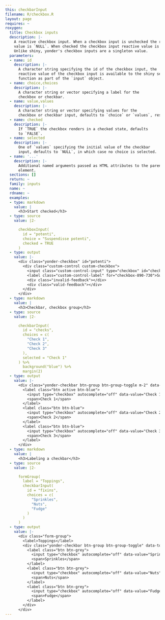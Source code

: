```yaml
---
this: checkbarInput
filename: R/checkbox.R
layout: page
requires: ~
roxygen:
  title: Checkbox inputs
  description: |-
    A reactive checkbox input. When a checkbox input is unchecked the reactive
    value is `NULL`. When checked the checkbox input reactive value is `value`.
    Unlike shiny, yonder's checkbox inputs are a singleton value.
  parameters:
  - name: id
    description: |-
      A character string specifying the id of the checkbox input, the
      reactive value of the checkbox input is available to the shiny server
      function as part of the `input` object.
  - name: choice,choices
    description: |-
      A character string or vector specifying a label for the
      checkbox or checkbar.
  - name: value,values
    description: |-
      A character string or vector specifying values for the
      checkbox or checkbar input, defaults to `choice` or `values`, respectively.
  - name: checked
    description: |-
      If `TRUE` the checkbox renders in a checked state, defaults
      to `FALSE`.
  - name: selected
    description: |-
      One of `values` specifying the initial value of the checkbar
      input, defaults to `NULL`, in which case no choice is selected.
  - name: '...'
    description: |-
      Additional named arguments passed as HTML attributes to the parent
      element.
  sections: []
  return: ~
  family: inputs
  name: ~
  rdname: ~
  examples:
  - type: markdown
    value: |
      <h3>Start checked</h3>
  - type: source
    value: |2-

      checkboxInput(
        id = "potenti",
        choice = "Suspendisse potenti",
        checked = TRUE
      )
  - type: output
    value: |-
      <div class="yonder-checkbox" id="potenti">
        <div class="custom-control custom-checkbox">
          <input class="custom-control-input" type="checkbox" id="checkbox-890-730" data-value="Suspendisse potenti" checked/>
          <label class="custom-control-label" for="checkbox-890-730">Suspendisse potenti</label>
          <div class="invalid-feedback"></div>
          <div class="valid-feedback"></div>
        </div>
      </div>
  - type: markdown
    value: |
      <h3>Checkbar, checkbox group</h3>
  - type: source
    value: |2-

      checkbarInput(
        id = "checks",
        choices = c(
          "Check 1",
          "Check 2",
          "Check 3"
        ),
        selected = "Check 1"
      ) %>%
        background("blue") %>%
        margin(2)
  - type: output
    value: |-
      <div class="yonder-checkbar btn-group btn-group-toggle m-2" data-toggle="buttons" id="checks">
        <label class="btn active btn-blue">
          <input type="checkbox" autocomplete="off" data-value="Check 1" checked/>
          <span>Check 1</span>
        </label>
        <label class="btn btn-blue">
          <input type="checkbox" autocomplete="off" data-value="Check 2"/>
          <span>Check 2</span>
        </label>
        <label class="btn btn-blue">
          <input type="checkbox" autocomplete="off" data-value="Check 3"/>
          <span>Check 3</span>
        </label>
      </div>
  - type: markdown
    value: |
      <h3>Labeling a checkbar</h3>
  - type: source
    value: |2-

      formGroup(
        label = "Toppings",
        checkbarInput(
          id = "fixins",
          choices = c(
            "Sprinkles",
            "Nuts",
            "Fudge"
          )
        )
      )
  - type: output
    value: |-
      <div class="form-group">
        <label>Toppings</label>
        <div class="yonder-checkbar btn-group btn-group-toggle" data-toggle="buttons" id="fixins">
          <label class="btn btn-grey">
            <input type="checkbox" autocomplete="off" data-value="Sprinkles"/>
            <span>Sprinkles</span>
          </label>
          <label class="btn btn-grey">
            <input type="checkbox" autocomplete="off" data-value="Nuts"/>
            <span>Nuts</span>
          </label>
          <label class="btn btn-grey">
            <input type="checkbox" autocomplete="off" data-value="Fudge"/>
            <span>Fudge</span>
          </label>
        </div>
      </div>
---
```

